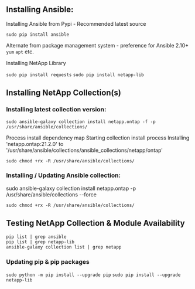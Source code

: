 ## Installing Ansible:

Installing Ansible from Pypi - Recommended latest source

`sudo pip install ansible`

Alternate from package management system - preference for Ansible 2.10+
`yum`
`apt`
etc.

Installing NetApp Library

`sudo pip install requests`
`sudo pip install netapp-lib`

## Installing NetApp Collection(s)

### Installing latest collection version:

`sudo ansible-galaxy collection install netapp.ontap -f -p /usr/share/ansible/collections/`

Process install dependency map
Starting collection install process
Installing 'netapp.ontap:21.2.0' to '/usr/share/ansible/collections/ansible_collections/netapp/ontap'

`sudo chmod +rx -R /usr/share/ansible/collections/`

### Installing / Updating Ansible collection:

sudo ansible-galaxy collection install netapp.ontap -p /usr/share/ansible/collections --force

`sudo chmod +rx -R /usr/share/ansible/collections/`

## Testing NetApp Collection & Module Availability

```
pip list | grep ansible 
pip list | grep netapp-lib
ansible-galaxy collection list | grep netapp
```

### Updating pip & pip packages

`sudo python -m pip install --upgrade pip`
`sudo pip install --upgrade netapp-lib`
